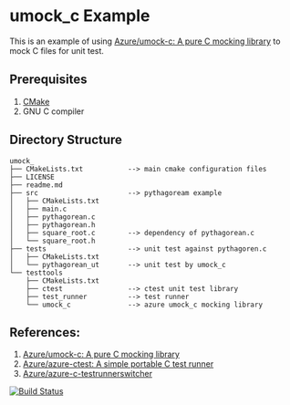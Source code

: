 # umock_c Example

This is an example of using [Azure/umock-c: A pure C mocking library](https://github.com/Azure/umock-c)
to mock C files for unit test.


## Prerequisites

1. [CMake](https://cmake.org/)
2. GNU C compiler


## Directory Structure

```
umock_
├── CMakeLists.txt           --> main cmake configuration files
├── LICENSE
├── readme.md
├── src                      --> pythagoream example
│   ├── CMakeLists.txt
│   ├── main.c
│   ├── pythagorean.c
│   ├── pythagorean.h
│   ├── square_root.c        --> dependency of pythagorean.c
│   └── square_root.h
├── tests                    --> unit test against pythagoren.c
│   ├── CMakeLists.txt
│   └── pythagorean_ut       --> unit test by umock_c
└── testtools
    ├── CMakeLists.txt
    ├── ctest                --> ctest unit test library 
    ├── test_runner          --> test runner
    └── umock_c              --> azure umock_c mocking library
```
    
## References:
1. [Azure/umock-c: A pure C mocking library](https://github.com/Azure/umock-c/tree/master)
2. [Azure/azure-ctest: A simple portable C test runner](https://github.com/Azure/azure-ctest/tree/master)
3. [Azure/azure-c-testrunnerswitcher](https://github.com/Azure/azure-c-testrunnerswitcher/tree/master)

[![Build Status](https://travis-ci.org/maxpeng/umock_c_example.svg?branch=master)](https://travis-ci.org/maxpeng/umock_c_example)
